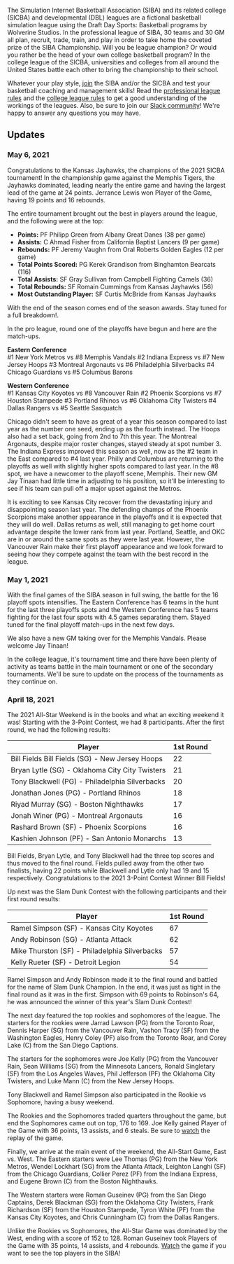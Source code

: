 The Simulation Internet Basketball Association (SIBA) and its related college (SICBA) and developmental (DBL) leagues are a fictional basketball simulation league using the Draft Day Sports: Basketball programs by Wolverine Studios. In the professional league of SIBA, 30 teams and 30 GM all plan, recruit, trade, train, and play in order to take home the coveted prize of the SIBA Championship. Will you be league champion? Or would you rather be the head of your own college basketball program? In the college league of the SICBA, universities and colleges from all around the United States battle each other to bring the championship to their school.

Whatever your play style, [join](/join) the SIBA and/or the SICBA and test your basketball coaching and management skills! Read the [professional league rules](/siba/rules) and the [college league rules](/college/rules) to get a good understanding of the workings of the leagues. Also, be sure to join our [Slack community](https://join.slack.com/t/sibabball/shared_invite/zt-grkrrq9i-je57xB2Y7NGoPTh0GlKNNg)! We're happy to answer any questions you may have.

## Updates

### May 6, 2021

Congratulations to the Kansas Jayhawks, the champions of the 2021 SICBA tournament! In the championship game against the Memphis Tigers, the Jayhawks dominated, leading nearly the entire game and having the largest lead of the game at 24 points. Jerrance Lewis won Player of the Game, having 19 points and 16 rebounds.

The entire tournament brought out the best in players around the league, and the following were at the top:

- **Points:** PF Philipp Green from Albany Great Danes (38 per game)
- **Assists:** C Ahmad Fisher from California Baptist Lancers (9 per game)
- **Rebounds:** PF Jeremy Vaughn from Oral Roberts Golden Eagles (12 per game)
- **Total Points Scored:** PG Kerek Grandison from Binghamton Bearcats (116)
- **Total Assists:** SF Gray Sullivan from Campbell Fighting Camels (36)
- **Total Rebounds:** SF Romain Cummings from Kansas Jayhawks (56)
- **Most Outstanding Player:** SF Curtis McBride from Kansas Jayhawks

With the end of the season comes end of the season awards. Stay tuned for a full breakdown!.

In the pro league, round one of the playoffs have begun and here are the match-ups.

**Eastern Conference**  
#1 New York Metros vs #8 Memphis Vandals
#2 Indiana Express vs #7 New Jersey Hoops
#3 Montreal Argonauts vs #6 Philadelphia Silverbacks
#4 Chicago Guardians vs #5 Columbus Barons

**Western Conference**  
#1 Kansas City Koyotes vs #8 Vancouver Rain
#2 Phoenix Scorpions vs #7 Houston Stampede
#3 Portland Rhinos vs #6 Oklahoma City Twisters
#4 Dallas Rangers vs #5 Seattle Sasquatch

Chicago didn't seem to have as great of a year this season compared to last year as the number one seed, ending up as the fourth instead. The Hoops also had a set back, going from 2nd to 7th this year. The Montreal Argonauts, despite major roster changes, stayed steady at spot number 3. The Indiana Express improved this season as well, now as the #2 team in the East compared to #4 last year. Philly and Columbus are returning to the playoffs as well with slightly higher spots compared to last year. In the #8 spot, we have a newcomer to the playoff scene, Memphis. Their new GM Jay Tinaan had little time in adjusting to his position, so it'll be interesting to see if his team can pull off a major upset against the Metros.

It is exciting to see Kansas City recover from the devastating injury and disappointing season last year. The defending champs of the Phoenix Scorpions make another appearance in the playoffs and it is expected that they will do well. Dallas returns as well, still managing to get home court advantage despite the lower rank from last year. Portland, Seattle, and OKC are in or around the same spots as they were last year. However, the Vancouver Rain make their first playoff appearance and we look forward to seeing how they compete against the team with the best record in the league.

### May 1, 2021

With the final games of the SIBA season in full swing, the battle for the 16 playoff spots intensifies. The Eastern Conference has 6 teams in the hunt for the last three playoffs spots and the Western Conference has 5 teams fighting for the last four spots with 4.5 games separating them. Stayed tuned for the final playoff match-ups in the next few days.

We also have a new GM taking over for the Memphis Vandals. Please welcome Jay Tinaan!

In the college league, it's tournament time and there have been plenty of activity as teams battle in the main tournament or one of the secondary tournaments. We'll be sure to update on the process of the tournaments as they continue on.

### April 18, 2021

The 2021 All-Star Weekend is in the books and what an exciting weekend it was! Starting with the 3-Point Contest, we had 8 participants. After the first round, we had the following results:

| Player                                          | 1st Round |
| ----------------------------------------------- | --------- |
| Bill Fields Bill Fields (SG) - New Jersey Hoops | 22        |
| Bryan Lytle (SG) - Oklahoma City City Twisters  | 21        |
| Tony Blackwell (PG) - Philadelphia Silverbacks  | 20        |
| Jonathan Jones (PG) - Portland Rhinos           | 18        |
| Riyad Murray (SG) - Boston Nighthawks           | 17        |
| Jonah Winer (PG) - Montreal Argonauts           | 16        |
| Rashard Brown (SF) - Phoenix Scorpions          | 16        |
| Kashien Johnson (PF) - San Antonio Monarchs     | 13        |

Bill Fields, Bryan Lytle, and Tony Blackwell had the three top scores and thus moved to the final round. Fields pulled away from the other two finalists, having 22 points while Blackwell and Lytle only had 19 and 15 respectively. Congratulations to the 2021 3-Point Contest Winner Bill Fields!

Up next was the Slam Dunk Contest with the following participants and their first round results:

| Player                                        | 1st Round |
| --------------------------------------------- | --------- |
| Ramel Simpson (SF) - Kansas City Koyotes      | 67        |
| Andy Robinson (SG) - Atlanta Attack           | 62        |
| Mike Thurston (SF) - Philadelphia Silverbacks | 57        |
| Kelly Rueter (SF) - Detroit Legion            | 54        |

Ramel Simpson and Andy Robinson made it to the final round and battled for the name of Slam Dunk Champion. In the end, it was just as tight in the final round as it was in the first. Simpson with 69 points to Robinson's 64, he was announced the winner of this year's Slam Dunk Contest!

The next day featured the top rookies and sophomores of the league. The starters for the rookies were Jarrad Lawson (PG) from the Toronto Roar, Dennis Harper (SG) from the Vancouver Rain, Vashon Tracy (SF) from the Washington Eagles, Henry Coley (PF) also from the Toronto Roar, and Corey Lake (C) from the San Diego Captions.

The starters for the sophomores were Joe Kelly (PG) from the Vancouver Rain, Sean Williams (SG) from the Minnesota Lancers, Ronald Singletary (SF) from the Los Angeles Waves, Phil Jefferson (PF) the Oklahoma City Twisters, and Luke Mann (C) from the New Jersey Hoops.

Tony Blackwell and Ramel Simpson also participated in the Rookie vs Sophomore, having a busy weekend.

The Rookies and the Sophomores traded quarters throughout the game, but end the Sophomores came out on top, 176 to 169. Joe Kelly gained Player of the Game with 36 points, 13 assists, and 6 steals. Be sure to [watch](https://averyincorporated.com/siba/games/2021Rookvs%20Soph.mp4) the replay of the game.

Finally, we arrive at the main event of the weekend, the All-Start Game, East vs. West. The Eastern starters were Lee Thomas (PG) from the New York Metros, Wendel Lockhart (SG) from the Atlanta Attack, Leighton Langhi (SF) from the Chicago Guardians, Collier Perez (PF) from the Indiana Express, and Eugene Brown (C) from the Boston Nighthawks.

The Western starters were Roman Guseinev (PG) from the San Diego Captains, Derek Blackman (SG) from the Oklahoma City Twisters, Frank Richardson (SF) from the Houston Stampede, Tyron White (PF) from the Kansas City Koyotes, and Chris Cunningham (C) from the Dallas Rangers.

Unlike the Rookies vs Sophomores, the All-Star Game was dominated by the West, ending with a score of 152 to 128. Roman Guseinev took Players of the Game with 35 points, 14 assists, and 4 rebounds. [Watch](https://averyincorporated.com/siba/games/2021SIBAAllStarGame.mp4) the game if you want to see the top players in the SIBA!
